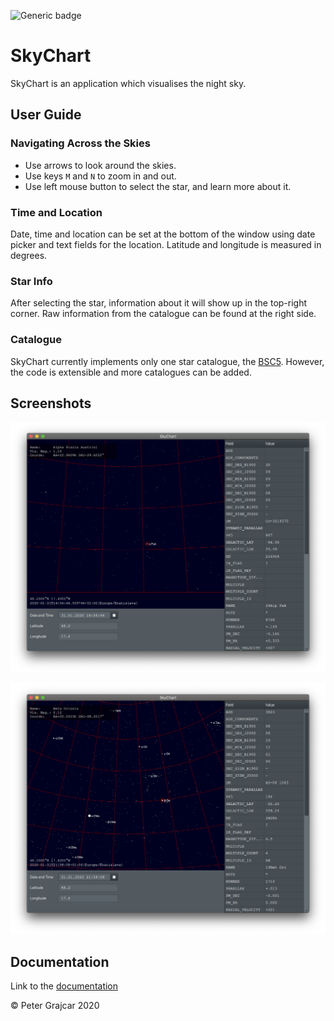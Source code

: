 ![Generic badge](https://img.shields.io/badge/VERSION-1.0.0-<COLOR>.svg)

# SkyChart

SkyChart is an application which visualises the night sky.

## User Guide

### Navigating Across the Skies

- Use arrows to look around the skies. 
- Use keys `M` and `N` to zoom in and out.
- Use left mouse button to select the star, and learn more about it. 

### Time and Location

Date, time and location can be set at the bottom of the window using date picker and text fields for the location.
Latitude and longitude is measured in degrees.

### Star Info

After selecting the star, information about it will show up in the top-right corner.
Raw information from the catalogue can be found at the right side.

### Catalogue

SkyChart currently implements only one star catalogue, the [BSC5](http://tdc-www.harvard.edu/catalogs/bsc5.html). 
However, the code is extensible and more catalogues can be added.

## Screenshots

![SkyChart Screenshot 1](./screenshots/screenshot-01.png)

![SkyChart Screenshot 2](./screenshots/screenshot-02.png)

## Documentation

Link to the [documentation](http://www.ms.mff.cuni.cz/~grajcarp/skychart/apidocs/)

&copy; Peter Grajcar 2020